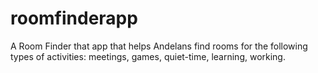 # roomfinderapp
A Room Finder that app that helps Andelans find rooms for the following types of activities: meetings, games, quiet-time, learning, working.
